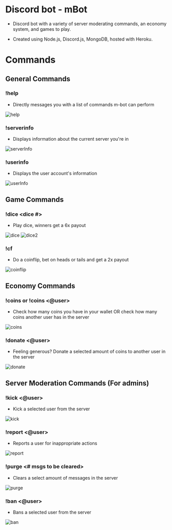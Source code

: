 # Discord bot - mBot

- Discord bot with a variety of server moderating commands, an economy system, and games to play. 

- Created using Node.js, Discord.js, MongoDB, hosted with Heroku.

# Commands

## General Commands

### !help

- Directly messages you with a list of commands m-bot can perform 

![help](https://user-images.githubusercontent.com/27537005/114728472-1eb13e00-9d0d-11eb-8cd7-61caceeb0a3d.png)

### !serverinfo

- Displays information about the current server you're in

![serverInfo](https://user-images.githubusercontent.com/27537005/114728475-1eb13e00-9d0d-11eb-9fb8-580a0a05cde7.png)

### !userinfo

- Displays the user account's information

![userInfo](https://user-images.githubusercontent.com/27537005/114728476-1eb13e00-9d0d-11eb-831f-c3e117d1e2b0.png)

## Game Commands

### !dice <dice #> <bet amount>

- Play dice, winners get a 6x payout

![dice](https://user-images.githubusercontent.com/27537005/114728478-1f49d480-9d0d-11eb-8e80-45e448a6aff9.png)
![dice2](https://user-images.githubusercontent.com/27537005/114728468-1e18a780-9d0d-11eb-8808-f900606fee50.png)

### !cf <h or t> <bet amount>

- Do a coinflip, bet on heads or tails and get a 2x payout

![coinflip](https://user-images.githubusercontent.com/27537005/114729652-2de4bb80-9d0e-11eb-86f2-168340eb01f5.png)

## Economy Commands

### !coins or !coins <@user>

- Check how many coins you have in your wallet OR check how many coins another user has in the server

![coins](https://user-images.githubusercontent.com/27537005/114728477-1eb13e00-9d0d-11eb-9959-79a8f720130d.png)

### !donate <amount> <@user>

- Feeling generous? Donate a selected amount of coins to another user in the server

![donate](https://user-images.githubusercontent.com/27537005/114731887-16a6cd80-9d10-11eb-8775-8ed322b8a6dd.png)

## Server Moderation Commands (For admins)

### !kick <@user>

- Kick a selected user from the server

![kick](https://user-images.githubusercontent.com/27537005/114728473-1eb13e00-9d0d-11eb-8bb6-ef3beabd4eff.png)

### !report <@user> <reason>

- Reports a user for inappropriate actions

![report](https://user-images.githubusercontent.com/27537005/114728474-1eb13e00-9d0d-11eb-9d9e-b4d6646a7a87.png)

### !purge <# msgs to be cleared>

- Clears a select amount of messages in the server

![purge](https://user-images.githubusercontent.com/27537005/114730828-35f12b00-9d0f-11eb-9c44-6c1b6196eb3b.png)

### !ban <@user>

- Bans a selected user from the server

![ban](https://user-images.githubusercontent.com/27537005/114731201-89fc0f80-9d0f-11eb-93a1-abbc482f741f.png)